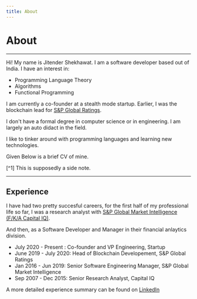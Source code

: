 ```yaml
---
title: About
---
```


# About

---

Hi! My name is Jitender Shekhawat. I am a software developer based out of India. I have an interest in:

- Programming Language Theory
- Algorithms
- Functional Programming

I am currently a co-founder at a stealth mode startup. Earlier, I was the blockchain lead for [S&P Global Ratings](https://www.spglobal.com/ratings/en/).

I don't have a formal degree in computer science or in engineering. I am largely an auto didact in the field.

I like to tinker around with programming languages and learning new technologies.

Given Below is a brief CV of mine.

[^1] This is supposedly a side note.

-----

## Experience

I have had two pretty succesful careers, for the first half of my professional life so far, I was a research analyst with [S&P Global Market Intelligence (F/K/A Capital IQ)](https://www.spglobal.com/marketintelligence/en/). 

And then, as a Software Developer and Manager in their financial anlaytics division.


- July 2020 - Present : Co-founder and VP Engineering, Startup
- June 2019 - July 2020: Head of Blockchain Developement, S&P Global Ratings
- Jan 2016 - Jun 2019: Senior Software Engineering Manager, S&P Global Market Intelligence
- Sep 2007 - Dec 2015: Senior Research Analyst, Capital IQ

A more detailed experience summary can be found on [LinkedIn](https://www.linkedin.com/in/jitendershekhawat/)